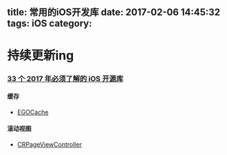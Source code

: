 title: 常用的iOS开发库
date: 2017-02-06 14:45:32
tags: iOS
category:
---
# 持续更新ing

### [33 个 2017 年必须了解的 iOS 开源库](http://www.tuicool.com/articles/zi2UfaE)

#### 缓存
- [EGOCache](https://github.com/enormego/EGOCache)

#### 滚动视图
- [CRPageViewController](https://github.com/Cleveroad/CRPageViewController)
